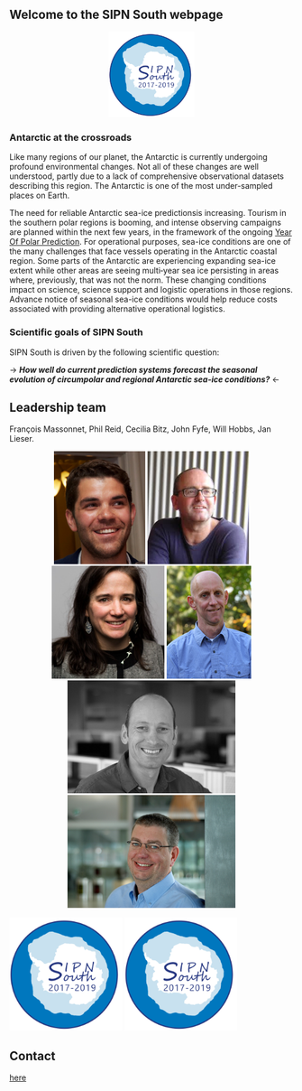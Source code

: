 ## Welcome to the SIPN South webpage
<p align="center">
<img src="./Logo.png" width="30%">
</p>

### Antarctic at the crossroads
Like many regions of our planet, the Antarctic is currently undergoing profound environmental changes. Not all of these changes are well understood, partly due to a lack of comprehensive observational datasets describing this region. The Antarctic is one of the most under-sampled places on Earth.

The need for reliable Antarctic sea-ice predictionsis increasing. Tourism in the southern polar regions is booming, and intense observing campaigns are planned within the next few years, in the framework of the ongoing [Year Of Polar Prediction](http://www.polarprediction.net/yopp). For operational purposes, sea-ice conditions are one of the many challenges that face vessels operating in the Antarctic coastal region. Some parts of the Antarctic are experiencing expanding sea-ice extent while other areas are seeing multi‐year sea ice persisting in areas where, previously, that was not the norm. These changing conditions impact on science, science support and logistic operations in those regions. Advance notice of seasonal sea-ice conditions would help reduce costs associated with providing alternative operational logistics.

### Scientific goals of SIPN South
SIPN South is driven by the following scientific question:


->
  **_How well do current prediction systems forecast the seasonal evolution of circumpolar and regional Antarctic sea-ice conditions?_** <-



## Leadership team
François Massonnet, Phil Reid, Cecilia Bitz, John Fyfe, Will Hobbs, Jan Lieser.

<p align="center">
<img src="./pics/fm.jpg" height=200px>  <img src="./pics/pr.jpg" height=200px> <img src="./pics/cb.jpg" height=200px> <img src="./pics/jf.jpg" height=200px> 
<img src="./pics/wh.jpg" height=200px> <img src="./pics/jl.jpg" height=200px>
</p>

<img src="./Logo.png" height=200px>
<img src="./Logo.png" height="200px">


## Contact
[here](mailto:francois.massonnet@uclouvain.be)
